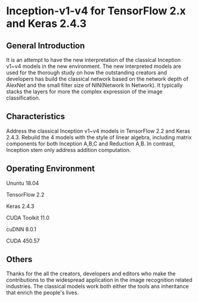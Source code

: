 # Inception-v1-v4 for TensorFlow 2.x and Keras 2.4.3 

## General Introduction 

It is an attempt to have the new interpretation of the classical Inception v1~v4 models in the new
environment. The new interpreted models are used for the thorough study on how the outstanding 
creators and developers has build the classical network based on the network depth of AlexNet and 
the small filter size of NIN(Network In Network). It typically stacks the layers for more the complex 
expression of the image classification. 

## Characteristics 

Address the classical Inception v1~v4 models in TensorFlow 2.2 and Keras 2.4.3. Rebuild the 4 models 
with the style of linear algebra, including matrix components for both Inception A,B,C and Reduction 
A,B. In contrast, Inception stem only address addition computation.

## Operating Environment

Ununtu 18.04 

TensorFlow 2.2 

Keras 2.4.3

CUDA Toolkit 11.0

cuDNN 8.0.1

CUDA 450.57

## Others

Thanks for the all the creators, developers and editors who make the contributions to the widespread 
application in the image recognition related industries. The classical models work both either the
tools ans inheritance that enrich the people's lives.  
